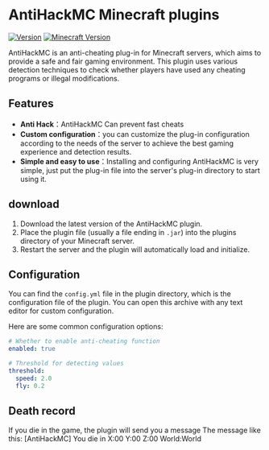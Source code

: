 # AntiHackMC Minecraft plugins

[![Version](https://img.shields.io/badge/版本-v1.0.0-blue.svg)](https://github.com/yourusername/antihackmc)
[![Minecraft Version](https://img.shields.io/badge/Minecraft-1.20.1-green.svg)](https://www.minecraft.net/)

AntiHackMC is an anti-cheating plug-in for Minecraft servers, which aims to provide a safe and fair gaming environment. This plugin uses various detection techniques to check whether players have used any cheating programs or illegal modifications.

## Features

- **Anti Hack**：AntiHackMC Can prevent fast cheats
- **Custom configuration**：you can customize the plug-in configuration according to the needs of the server to achieve the best gaming experience and detection results.
- **Simple and easy to use**：Installing and configuring AntiHackMC is very simple, just put the plug-in file into the server's plug-in directory to start using it.

## download

1. Download the latest version of the AntiHackMC plugin.
2. Place the plugin file (usually a file ending in `.jar`) into the plugins directory of your Minecraft server.
3. Restart the server and the plugin will automatically load and initialize.

## Configuration

You can find the `config.yml` file in the plugin directory, which is the configuration file of the plugin. You can open this archive with any text editor for custom configuration.

Here are some common configuration options:

```yaml
# Whether to enable anti-cheating function
enabled: true

# Threshold for detecting values
threshold:
  speed: 2.0
  fly: 0.2
```


## Death record
If you die in the game, the plugin will send you a message
The message like this: [AntiHackMC] You die in X:00 Y:00 Z:00 World:World
